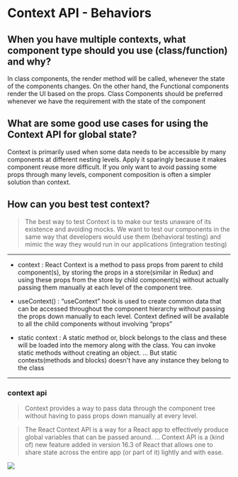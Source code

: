 # Context API - Behaviors

## When you have multiple contexts, what component type should you use (class/function) and why?

> 
In class components, the render method will be called, whenever the state of the components changes. On the other hand, the Functional components render the UI based on the props. Class Components should be preferred whenever we have the requirement with the state of the component

## What are some good use cases for using the Context API for global state?

> 
Context is primarily used when some data needs to be accessible by many components at different nesting levels. Apply it sparingly because it makes component reuse more difficult. If you only want to avoid passing some props through many levels, component composition is often a simpler solution than context.

## How can you best test context?

> The best way to test Context is to make our tests unaware of its existence and avoiding mocks. We want to test our components in the same way that developers would use them (behavioral testing) and mimic the way they would run in our applications (integration testing)

<hr>

- context : React Context is a method to pass props from parent to child component(s), by storing the props in a store(similar in Redux) and using these props from the store by child component(s) without actually passing them manually at each level of the component tree.

- useContext() : 
“useContext” hook is used to create common data that can be accessed throughout the component hierarchy without passing the props down manually to each level. Context defined will be available to all the child components without involving “props”

- static context : 
A static method or, block belongs to the class and these will be loaded into the memory along with the class. You can invoke static methods without creating an object. ... But static contexts(methods and blocks) doesn't have any instance they belong to the class

<hr>

### context api

> Context provides a way to pass data through the component tree without having to pass props down manually at every level.

> The React Context API is a way for a React app to effectively produce global variables that can be passed around. ... Context API is a (kind of) new feature added in version 16.3 of React that allows one to share state across the entire app (or part of it) lightly and with ease.

![](https://miro.medium.com/max/1838/1*7gl-3SbI7MszLOCS1F953Q.jpeg)

